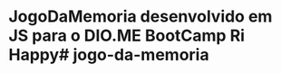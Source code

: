 # JogoDaMemoria desenvolvido em JS para o DIO.ME BootCamp Ri Happy#   j o g o - d a - m e m o r i a  
 